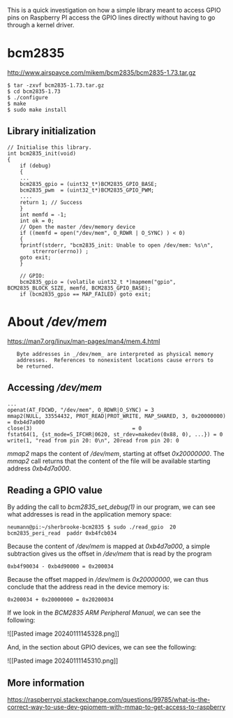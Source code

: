 This is a quick investigation on how a simple library meant to access GPIO pins on Raspberry PI access the GPIO lines directly without having to go through a kernel driver.

# bcm2835

http://www.airspayce.com/mikem/bcm2835/bcm2835-1.73.tar.gz

```
$ tar -zxvf bcm2835-1.73.tar.gz
$ cd bcm2835-1.73
$ ./configure
$ make
$ sudo make install
```
## Library initialization

```
// Initialise this library.
int bcm2835_init(void)
{
    if (debug) 
    {
	...
	bcm2835_gpio = (uint32_t*)BCM2835_GPIO_BASE;
	bcm2835_pwm  = (uint32_t*)BCM2835_GPIO_PWM;
    ....
	return 1; // Success
    }
    int memfd = -1;
    int ok = 0;
    // Open the master /dev/memory device
    if ((memfd = open("/dev/mem", O_RDWR | O_SYNC) ) < 0) 
    {
	fprintf(stderr, "bcm2835_init: Unable to open /dev/mem: %s\n",
		strerror(errno)) ;
	goto exit;
    }
	
    // GPIO:
    bcm2835_gpio = (volatile uint32_t *)mapmem("gpio", BCM2835_BLOCK_SIZE, memfd, BCM2835_GPIO_BASE);
    if (bcm2835_gpio == MAP_FAILED) goto exit;

```

# About _/dev/mem_

https://man7.org/linux/man-pages/man4/mem.4.html

       Byte addresses in _/dev/mem_ are interpreted as physical memory
       addresses.  References to nonexistent locations cause errors to
       be returned.

## Accessing _/dev/mem_

```
...
openat(AT_FDCWD, "/dev/mem", O_RDWR|O_SYNC) = 3
mmap2(NULL, 33554432, PROT_READ|PROT_WRITE, MAP_SHARED, 3, 0x20000000) = 0xb4d7a000
close(3)                                = 0
fstat64(1, {st_mode=S_IFCHR|0620, st_rdev=makedev(0x88, 0), ...}) = 0
write(1, "read from pin 20: 0\n", 20read from pin 20: 0
```

_mmap2_ maps the content of */dev/mem*, starting at offset *0x20000000*. The *mmap2* call returns that the content of the file will be available starting address *0xb4d7a000*.
## Reading a GPIO value

By adding the call to *bcm2835_set_debug(1)* in our program, we can see what addresses is read in the application memory space:

```
neumann@pi:~/sherbrooke-bcm2835 $ sudo ./read_gpio  20
bcm2835_peri_read  paddr 0xb4fcb034
```

Because the content of */dev/mem* is mapped at *0xb4d7a000*, a simple subtraction gives us the offset in */dev/mem* that is read by the program

    0xb4f90034 - 0xb4d90000 = 0x200034

Because the offset mapped in */dev/mem* is *0x20000000*, we can thus conclude that the address read in the device memory is:

    0x200034 + 0x20000000 = 0x20200034

If we look in the *BCM2835 ARM Peripheral Manual*, we can see the following:

![[Pasted image 20240111145328.png]]

And, in the section about GPIO devices, we can see the following:

![[Pasted image 20240111145310.png]]

## More information

https://raspberrypi.stackexchange.com/questions/99785/what-is-the-correct-way-to-use-dev-gpiomem-with-mmap-to-get-access-to-raspberry